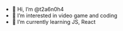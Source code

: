 - 👋 Hi, I’m @t2a6n0h4
- 👀 I’m interested in video game and coding
- 🌱 I’m currently learning JS, React

<!---
t2a6n0h4/t2a6n0h4 is a ✨ special ✨ repository because its `README.md` (this file) appears on your GitHub profile.
You can click the Preview link to take a look at your changes.
--->
